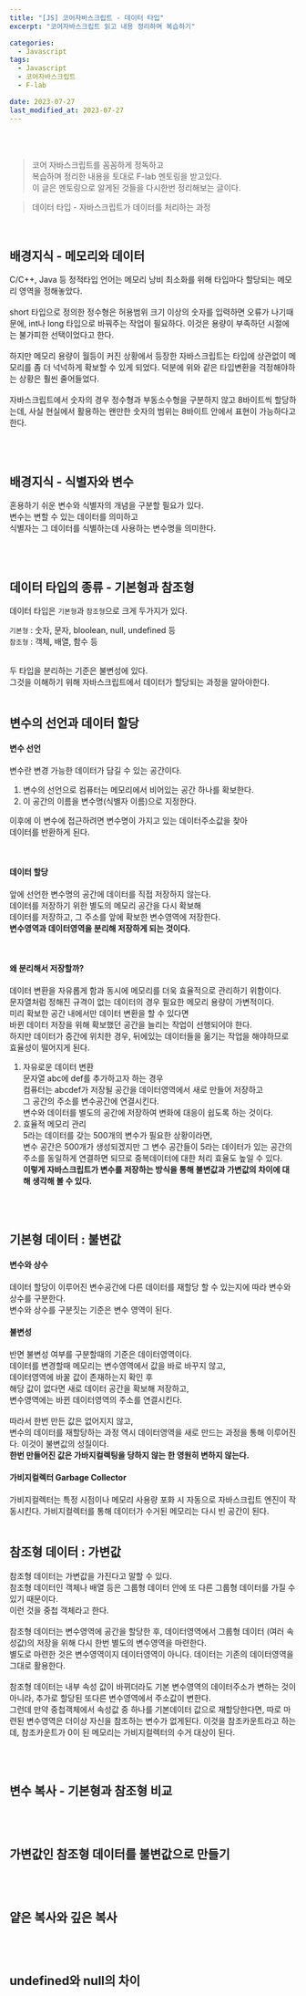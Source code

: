 ```yaml
---
title: "[JS] 코어자바스크립트 - 데이터 타입"
excerpt: "코어자바스크립트 읽고 내용 정리하며 복습하기"

categories:
  - Javascript
tags:
  - Javascript
  - 코어자바스크립트
  - F-lab

date: 2023-07-27
last_modified_at: 2023-07-27
---
```


<br>
<br>

> 코어 자바스크립트를 꼼꼼하게 정독하고<br>
> 복습하며 정리한 내용을 토대로 F-lab 멘토링을 받고있다.<br>
> 이 글은 멘토링으로 알게된 것들을 다시한번 정리해보는 글이다.<br>

> 데이터 타입 - 자바스크립트가 데이터를 처리하는 과정

<br>

## 배경지식 - 메모리와 데이터

C/C++, Java 등 정적타입 언어는 메모리 낭비 최소화를 위해 타입마다 할당되는 메모리 영역을 정해놓았다.
<br><br>
short 타입으로 정의한 정수형은 허용범위 크기 이상의 숫자를 입력하면 오류가 나기때문에, int나 long 타입으로 바꿔주는 작업이 필요하다. 이것은 용량이 부족하던 시절에는 불가피한 선택이었다고 한다.
<br><br>
하지만 메모리 용량이 월등이 커진 상황에서 등장한 자바스크립트는 타입에 상관없이 메모리를 좀 더 넉넉하게 확보할 수 있게 되었다. 덕분에 위와 같은 타입변환을 걱정해야하는 상황은 훨씬 줄어들었다.
<br><br>
자바스크립트에서 숫자의 경우 정수형과 부동소수형을 구분하지 않고 8바이트씩 할당하는데, 사실 현실에서 활용하는 왠만한 숫자의 범위는 8바이트 안에서 표현이 가능하다고 한다.

<br>
<br>

## 배경지식 - 식별자와 변수

혼용하기 쉬운 변수와 식별자의 개념을 구분할 필요가 있다.<br>
변수는 변할 수 있는 데이터를 의미하고<br>
식별자는 그 데이터를 식별하는데 사용하는 변수명을 의미한다.

<br>
<br>

## 데이터 타입의 종류 - 기본형과 참조형

데이터 타입은 `기본형`과 `참조형`으로 크게 두가지가 있다.

`기본형` : 숫자, 문자, bloolean, null, undefined 등<br>
`참조형` : 객체, 배열, 함수 등

<br>
두 타입을 분리하는 기준은 불변성에 있다.<br>
그것을 이해하기 위해 자바스크립트에서 데이터가 할당되는 과정을 알아야한다.

<br>
<br>

## 변수의 선언과 데이터 할당

#### 변수 선언

변수란 변경 가능한 데이터가 담길 수 있는 공간이다.

1. 변수의 선언으로 컴퓨터는 메모리에서 비어있는 공간 하나를 확보한다.
2. 이 공간의 이름을 변수명(식별자 이름)으로 지정한다.

이후에 이 변수에 접근하려면 변수명이 가지고 있는 데이터주소값을 찾아<br>
데이터를 반환하게 된다.

<br>

#### 데이터 할당

앞에 선언한 변수명의 공간에 데이터를 직접 저장하지 않는다.<br>
데이터를 저장하기 위한 별도의 메모리 공간을 다시 확보해<br>
데이터를 저장하고, 그 주소를 앞에 확보한 변수영역에 저장한다.<br>
**변수영역과 데이터영역을 분리해 저장하게 되는 것이다.**

<br>

#### 왜 분리해서 저장할까?

데이터 변환을 자유롭게 함과 동시에 메모리를 더욱 효율적으로 관리하기 위함이다.<br>
문자열처럼 정해진 규격이 없는 데이터의 경우 필요한 메모리 용량이 가변적이다.<br>
미리 확보한 공간 내에서만 데이터 변환을 할 수 있다면<br>
바뀐 데이터 저장을 위해 확보했던 공간을 늘리는 작업이 선행되어야 한다.<br>
하지만 데이터가 중간에 위치한 경우, 뒤에있는 데이터들을 옮기는 작업을 해야하므로 효율성이 떨어지게 된다.
<br>

1. 자유로운 데이터 변환<br>
   문자열 abc에 def를 추가하고자 하는 경우<br>
   컴퓨터는 abcdef가 저장될 공간을 데이터영역에서 새로 만들어 저장하고<br>
   그 공간의 주소를 변수공간에 연결시킨다.<br>
   변수와 데이터를 별도의 공간에 저장하여 변화에 대응이 쉽도록 하는 것이다.
   <br>
2. 효율적 메모리 관리<br>
   5라는 데이터를 갖는 500개의 변수가 필요한 상황이라면,<br>
   변수 공간은 500개가 생성되겠지만 그 변수 공간들이 5라는 데이터가 있는 공간의 주소를 동일하게 연결하면 되므로 중복데이터에 대한 처리 효율도 높일 수 있다.
   <br>
   **이렇게 자바스크립트가 변수를 저장하는 방식을 통해
   불변값과 가변값의 차이에 대해 생각해 볼 수 있다.**

<br>
<br>

## 기본형 데이터 : 불변값

#### 변수와 상수

데이터 할당이 이루어진 변수공간에 다른 데이터를 재할당 할 수 있는지에 따라 변수와 상수를 구분한다.<br>
변수와 상수를 구분짓는 기준은 변수 영역이 된다.

#### 불변성

반면 불변성 여부를 구분할때의 기준은 데이터영역이다.<br>
데이터를 변경할때 메모리는 변수영역에서 값을 바로 바꾸지 않고,<br>
데이터영역에 바꿀 값이 존재하는지 확인 후<br>
해당 값이 없다면 새로 데이터 공간을 확보해 저장하고,<br>
변수영역에는 바뀐 데이터영역의 주소를 연결시킨다.
<br><br>
따라서 한번 만든 값은 없어지지 않고,<br>
변수의 데이터를 재할당하는 과정 역시 데이터영역을 새로 만드는 과정을 통해 이루어진다. 이것이 불변값의 성질이다.<br>
**한번 만들어진 값은 가바지컬렉팅을 당하지 않는 한 영원히 변하지 않는다.**

#### 가비지컬렉터 Garbage Collector

가비지컬렉터는 특정 시점이나 메모리 사용량 포화 시 자동으로 자바스크립트 엔진이 작동시킨다. 가비지컬렉터를 통해 데이터가 수거된 메모리는 다시 빈 공간이 된다.
<br>
<br>

## 참조형 데이터 : 가변값

참조형 데이터는 가변값을 가진다고 말할 수 있다.<br>
참조형 데이터인 객체나 배열 등은 그룹형 데이터 안에 또 다른 그룹형 데이터를 가질 수 있기 때문이다.<br>
이런 것을 중첩 객체라고 한다.
<br><br>
참조형 데이터는 변수영역에 공간을 할당한 후, 데이터영역에서 그룹형 데이터 (여러 속성값)의 저장을 위해 다시 한번 별도의 변수영역을 마련한다.<br>
별도로 마련한 것은 변수영역이지 데이터영역이 아니다. 데이터는 기존의 데이터영역을 그대로 활용한다.
<br><br>
참조형 데이터는 내부 속성 값이 바뀌더라도 기본 변수영역의 데이터주소가 변하는 것이 아니라, 추가로 할당된 또다른 변수영역에서 주소값이 변한다.
<br>
그런데 만약 중첩객체에서 속성값 중 하나를 기본데이터 값으로 재할당한다면, 따로 마련된 변수영역은 더이상 자신을 참조하는 변수가 없게된다. 이것을 참조카운트라고 하는데, 참조카운트가 0이 된 메모리는 가비지컬렉터의 수거 대상이 된다.

<br>
<br>

## 변수 복사 - 기본형과 참조형 비교

<br>
<br>

## 가변값인 참조형 데이터를 불변값으로 만들기

<br>
<br>

## 얕은 복사와 깊은 복사

<br>
<br>

## undefined와 null의 차이

<br>
<br>
